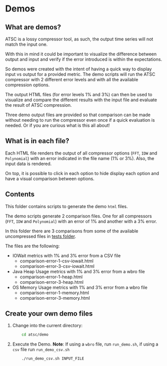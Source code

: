 # Demos

## What are demos?

ATSC is a lossy compressor tool, as such, the output time series will not match the input one.

With this in mind it could be important to visualize the difference between output and input and verify if the error introduced is within the expectations.

So demos were created with the intent of having a quick way to display input vs output for a provided metric. The demo scripts will run the ATSC compressor with 2 different error levels and with all the available compression options.

The output HTML files (for error levels 1% and 3%) can then be used to visualize and compare the different results with the input file and evaluate the result of ATSC compression.

Three demo output files are provided so that comparison can be made without needing to run the compressor even once if a quick evaluation is needed. Or if you are curious what is this all about!

## What is in each file?

Each HTML file renders the output of all compressor options (`FFT`, `IDW` and `Polynomial`) with an error indicated in the file name (1% or 3%). Also, the input data is rendered.

On top, it is possible to click in each option to hide display each option and have a visual comparison between options.

## Contents

This folder contains scripts to generate the demo `html` files.

The demo scripts generate 2 comparison files. One for all compressors (`FFT`, `IDW` and `Polynomial`) with an error of 1% and another with a 3% error.

In this folder there are 3 comparisons from some of the available uncompressed files in [tests folder](https://github.com/instaclustr/atsc/tree/v0.7/atsc/tests).

The files are the following:

* IOWait metrics with 1% and 3% error from a CSV file
  * comparison-error-1-csv-iowait.html
  * comparison-error-3-csv-iowait.html
* Java Heap Usage metrics with 1% and 3% error from a wbro file
  * comparison-error-1-heap.html
  * comparison-error-3-heap.html
* OS Memory Usage metrics with 1% and 3% error from a wbro file
  * comparison-error-1-memory.html
  * comparison-error-3-memory.html

## Create your own demo files

1. Change into the current directory:

    ```bash
        cd atsc/demo
    ```

2. Execute the Demo. **Note**: If using a `wbro` file, run `run_demo.sh`, if using a `csv` file run `run_demo_csv.sh`

    ```bash
        ./run_demo_csv.sh INPUT_FILE
    ```
